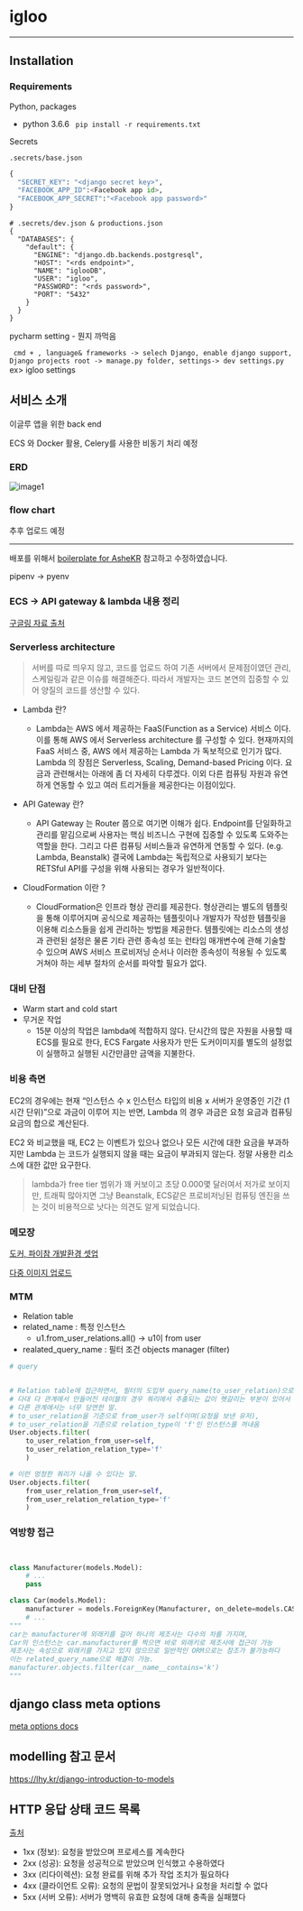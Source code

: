 # igloo
<hr>

## Installation
### Requirements

Python, packages

- python 3.6.6
``` pip install -r requirements.txt```

Secrets

```.secrets/base.json```

```python
{
  "SECRET_KEY": "<django secret key>",
  "FACEBOOK_APP_ID":<Facebook app id>,
  "FACEBOOK_APP_SECRET":"<Facebook app password>"
}
```

```
# .secrets/dev.json & productions.json
{
  "DATABASES": {
    "default": {
      "ENGINE": "django.db.backends.postgresql",
      "HOST": "<rds endpoint>",
      "NAME": "iglooDB",
      "USER": "igloo",
      "PASSWORD": "<rds password>",
      "PORT": "5432"
    }
  }
}
```


pycharm setting - 뭔지 까먹음

``` cmd + , language& frameworks -> selech Django, enable django support, Django projects root -> manage.py folder, settings-> dev settings.py``` ex> igloo settings 


## 서비스 소개
이글루 앱을 위한 back end 

ECS 와 Docker 활용, Celery를 사용한 비동기 처리 예정 


### ERD

![image1](./readmeImage/image1.png)

### flow chart

추후 업로드 예정



<hr>

배포를 위해서 [boilerplate for AsheKR](https://github.com/AsheKR/ecs-deploy) 참고하고 수정하였습니다. 

pipenv -> pyenv


### ECS -> API gateway & lambda 내용 정리
[구글링 자료 출처](https://velog.io/@hax0r/%EB%82%98%EB%8A%94-%EC%BD%94%EB%93%9C%EB%A5%BC-%EC%93%B8%ED%85%8C%EB%8B%88-%EB%84%88%EB%8A%94-%EC%9D%B8%ED%94%84%EB%9D%BC%EB%A5%BC-%EB%A7%A1%EA%B1%B0%EB%9D%BC.)

### Serverless architecture
>서버를 따로 띄우지 않고, 코드를 업로드 하여 기존 서버에서 문제점이였던 관리, 스케일링과 같은 이슈를 해결해준다. 따라서 개발자는 코드 본연의 집중할 수 있어 양질의 코드를 생산할 수 있다.

- Lambda 란?
	- Lambda는 AWS 에서 제공하는 FaaS(Function as a Service) 서비스 이다.
이를 통해 AWS 에서 Serverless architecture 를 구성할 수 있다. 현재까지의 FaaS 서비스 중, AWS 에서 제공하는 Lambda 가 독보적으로 인기가 많다.
Lambda 의 장점은 Serverless, Scaling, Demand-based Pricing 이다.
요금과 관련해서는 아래에 좀 더 자세히 다루겠다. 이외 다른 컴퓨팅 자원과 유연하게 연동할 수 있고 여러 트리거들을 제공한다는 이점이있다.

- API Gateway 란? 
	- 	API Gateway 는 Router 쯤으로 여기면 이해가 쉽다.
Endpoint를 단일화하고 관리를 맡김으로써 사용자는 핵심 비즈니스 구현에 집중할 수 있도록 도와주는 역할을 한다.
그리고 다른 컴퓨팅 서비스들과 유연하게 연동할 수 있다. (e.g. Lambda, Beanstalk) 결국에 Lambda는 독립적으로 사용되기 보다는 RETSful API를 구성을 위해 사용되는 경우가 일반적이다.

- CloudFormation 이란 ?
	- 	CloudFormation은 인프라 형상 관리를 제공한다.
형상관리는 별도의 템플릿을 통해 이루어지며 공식으로 제공하는 템플릿이나 개발자가 작성한 템플릿을 이용해 리소스들을 쉽게 관리하는 방법을 제공한다. 템플릿에는 리소스의 생성과 관련된 설정은 물론 기타 관련 종속성 또는 런타임 매개변수에 관해 기술할 수 있으며 AWS 서비스 프로비저닝 순서나 이러한 종속성이 적용될 수 있도록 거쳐야 하는 세부 절차의 순서를 파악할 필요가 없다.

### 대비 단점

- Warm start and cold start
- 무거운 작업
	- 15분 이상의 작업은 lambda에 적합하지 않다. 단시간의 많은 자원을 사용할 때 ECS를 필요로 한다, ECS Fargate 사용자가 만든 도커이미지를 별도의 설정없이 실행하고 실행된 시간만큼만 금액을 지불한다.

### 비용 측면
EC2의 경우에는 현재 “인스턴스 수 x 인스턴스 타입의 비용 x 서버가 운영중인 기간 (1시간 단위)”으로 과금이 이루어 지는 반면, Lambda 의 경우 과금은 요청 요금과 컴퓨팅 요금의 합으로 계산된다.

EC2 와 비교했을 때, EC2 는 이벤트가 있으나 없으나 모든 시간에 대한 요금을 부과하지만 Lambda 는 코드가 실행되지 않을 때는 요금이 부과되지 않는다.
정말 사용한 리소스에 대한 값만 요구한다.

> lambda가 free tier 범위가 꽤 커보이고 초당 0.000몇 달러여서 저가로 보이지만, 트래픽 많아지면 그냥 Beanstalk, ECS같은 프로비저닝된 컴퓨팅 엔진을 쓰는 것이 비용적으로 낫다는 의견도 알게 되었습니다. 


### 메모장

[도커, 파이참 개발환경 셋업](https://mingrammer.com/setup-the-python-development-environment-with-pycharm-and-docker/)

[다중 이미지 업로드](https://stackoverflow.com/questions/34006994/how-to-upload-multiple-images-to-a-blog-post-in-django)


### MTM
- Relation table
- related_name : 특정 인스턴스
	- u1.from_user_relations.all() -> u1이 from user
- realated_query_name : 필터 조건 objects manager (filter)

```python
# query


# Relation table에 접근하면서, 필터의 도입부 query_name(to_user_relation)으로 filter를 걸게 되면, 해당하는 속성의 값들이 추출된다.  
# 다대 다 관계에서 만들어진 테이블의 경우 쿼리에서 추출되는 값이 헷갈리는 부분이 있어서 정리합니다.
# 다른 관계에서는 너무 당연한 말.
# to_user_relation을 기준으로 from_user가 self이며(요청을 보낸 유저),
# to_user_relation을 기준으로 relation_type이 'f'인 인스턴스를 꺼내옴
User.objects.filter(
	to_user_relation_from_user=self,
	to_user_relation_relation_type='f'
	)

# 이런 멍청한 쿼리가 나올 수 있다는 말.
User.objects.filter(
	from_user_relation_from_user=self,
	from_user_relation_relation_type='f'
	)


```

### 역방향 접근
```python


class Manufacturer(models.Model):
    # ...
    pass

class Car(models.Model):
    manufacturer = models.ForeignKey(Manufacturer, on_delete=models.CASCADE)
    # ...
"""
car는 manufacturer에 외래키를 걸어 하나의 제조사는 다수의 차를 가지며,
Car의 인스턴스는 car.manufacturer를 찍으면 바로 외래키로 제조사에 접근이 가능
제조사는 속성으로 외래키를 가지고 있지 않으므로 일반적인 ORM으로는 참조가 불가능하다
이는 related_query_name으로 해결이 가능. 
manufacturer.objects.filter(car__name__contains='k')
"""
```

## django class meta options
[meta options docs](https://docs.djangoproject.com/en/3.0/ref/models/options/)

## modelling 참고 문서
https://lhy.kr/django-introduction-to-models

## HTTP 응답 상태 코드 목록

[출처](https://developer.mozilla.org/ko/docs/Web/HTTP/Status)

- 1xx (정보): 요청을 받았으며 프로세스를 계속한다
- 2xx (성공): 요청을 성공적으로 받았으며 인식했고 수용하였다
- 3xx (리다이렉션): 요청 완료를 위해 추가 작업 조치가 필요하다
- 4xx (클라이언트 오류): 요청의 문법이 잘못되었거나 요청을 처리할 수 없다
- 5xx (서버 오류): 서버가 명백히 유효한 요청에 대해 충족을 실패했다